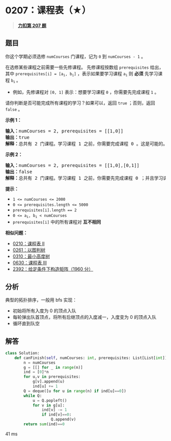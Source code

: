 # 0207：课程表（★）


> <u>**[力扣第 207 题](https://leetcode.cn/problems/course-schedule/)**</u>

## 题目

<p>你这个学期必须选修 <code>numCourses</code> 门课程，记为 <code>0</code> 到 <code>numCourses - 1</code> 。</p>

<p>在选修某些课程之前需要一些先修课程。 先修课程按数组 <code>prerequisites</code> 给出，其中 <code>prerequisites[i] = [a<sub>i</sub>, b<sub>i</sub>]</code> ，表示如果要学习课程 <code>a<sub>i</sub></code> 则 <strong>必须</strong> 先学习课程  <code>b<sub>i</sub></code><sub> </sub>。</p>

<ul>
<li>例如，先修课程对 <code>[0, 1]</code> 表示：想要学习课程 <code>0</code> ，你需要先完成课程 <code>1</code> 。</li>
</ul>

<p>请你判断是否可能完成所有课程的学习？如果可以，返回 <code>true</code> ；否则，返回 <code>false</code> 。</p>



<p><strong>示例 1：</strong></p>

<pre>
<strong>输入：</strong>numCourses = 2, prerequisites = [[1,0]]
<strong>输出：</strong>true
<strong>解释：</strong>总共有 2 门课程。学习课程 1 之前，你需要完成课程 0 。这是可能的。</pre>

<p><strong>示例 2：</strong></p>

<pre>
<strong>输入：</strong>numCourses = 2, prerequisites = [[1,0],[0,1]]
<strong>输出：</strong>false
<strong>解释：</strong>总共有 2 门课程。学习课程 1 之前，你需要先完成​课程 0 ；并且学习课程 0 之前，你还应先完成课程 1 。这是不可能的。</pre>



<p><strong>提示：</strong></p>

<ul>
<li><code>1 &lt;= numCourses &lt;= 2000</code></li>
<li><code>0 &lt;= prerequisites.length &lt;= 5000</code></li>
<li><code>prerequisites[i].length == 2</code></li>
<li><code>0 &lt;= a<sub>i</sub>, b<sub>i</sub> &lt; numCourses</code></li>
<li><code>prerequisites[i]</code> 中的所有课程对 <strong>互不相同</strong></li>
</ul>


**相似问题：**
- [0210：课程表 II](/leetcode/0210)
- [0261：以图判树](/leetcode/0261)
- [0310：最小高度树](/leetcode/0310)
- [0630：课程表 III](/leetcode/0630)
- [2392：给定条件下构造矩阵（1960 分）](/leetcode/2392)


## 分析

典型的拓扑排序，一般用 bfs 实现：
- 初始将所有入度为 0 的顶点入队
- 每轮弹出队首顶点，将所有后继顶点的入度减一，入度变为 0 的顶点入队
- 循环直到队空

## 解答

```python
class Solution:
    def canFinish(self, numCourses: int, prerequisites: List[List[int]]) -> bool:
        n = numCourses
        g = [[] for _ in range(n)]
        ind = [0]*n
        for u,v in prerequisites:
            g[v].append(u)
            ind[u] += 1
        Q = deque([u for u in range(n) if ind[u]==0])
        while Q:
            u = Q.popleft()
            for v in g[u]:
                ind[v] -= 1
                if ind[v]==0:
                    Q.append(v)
        return sum(ind)==0
```
41 ms


